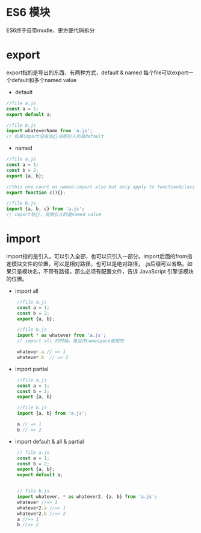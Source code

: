# ES6 模块
ES6终于自带mudle，更方便代码拆分

# export
export指的是导出的东西，有两种方式，default & named
每个file可以export一个default和多个named value

- default

```javascript
//file a.js
const a = 1;
export default a;

//file b.js
import whateverName from 'a.js';	
// 如果import没有加{}说明引入的是default

```

- named

```javascript
//file a.js
const a = 1;
const b = 2;
export {a, b};

//this one count as named-import also but only apply to function&class
export function c(){};

//file b.js
import {a, b, c} from 'a.js';
// import有{}，说明引入的是named value

```

# import 
import指的是引入，可以引入全部，也可以只引入一部分。import后面的from指定模块文件的位置，可以是相对路径，也可以是绝对路径，
.js后缀可以省略。如果只是模块名，不带有路径，那么必须有配置文件，告诉 JavaScript 引擎该模块的位置。

- import all

```javascript
	//file a.js
	const a = 1;
	const b = 2;
	export {a, b};

	//file b.js
	import * as whatever from 'a.js';
	// import all 的时候，是当作namespace使用的

	whatever.a // => 1
	whatever.b  // => 2

```

- import partial

```javascript
	//file a.js
	const a = 1;
	const b = 2;
	export {a, b}

	//file b.js
	import {a, b} from 'a.js';

	a // => 1
	b // => 2

```

- import default & all & partial

```javascript
	// file a.js
	const a = 1;
	const b = 2;
	export {a, b};
	export default a;


	// file b.js
	import whatever, * as whatever2, {a, b} from 'a.js';
	whatever //=> 1
	whatever2.a //=> 1
	whatever2.b //=> 2
	a //=> 1
	b //=> 2
```
